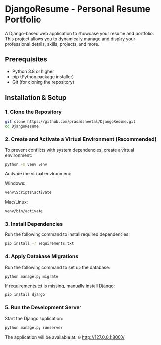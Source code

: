 # DjangoResume - Personal Resume Portfolio

A Django-based web application to showcase your resume and portfolio. This project allows you to dynamically manage and display your professional details, skills, projects, and more.

## Prerequisites

- Python 3.8 or higher
- pip (Python package installer)
- Git (for cloning the repository)

## Installation & Setup

### 1. Clone the Repository
```bash
git clone https://github.com/prasadsheetal/DjangoResume.git
cd DjangoResume
```

### 2. Create and Activate a Virtual Environment (Recommended)
To prevent conflicts with system dependencies, create a virtual environment:

```sh
python -m venv venv
```
Activate the virtual environment:

Windows:
```sh
venv\Scripts\activate
```
Mac/Linux:

```sh
venv/bin/activate
```
### 3. Install Dependencies
Run the following command to install required dependencies:

```sh
pip install -r requirements.txt
```

### 4. Apply Database Migrations
Run the following command to set up the database:

```sh
python manage.py migrate
```

If requirements.txt is missing, manually install Django:

```sh
pip install django
```
 ### 5. Run the Development Server
Start the Django application:

```sh
python manage.py runserver
```
The application will be available at:
🌐 http://127.0.0.1:8000/
